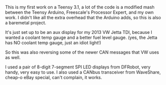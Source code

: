 This is my first work on a Teensy 3.1, a lot of the code is a
modified mash between the Teensy Arduino, Freescale's Processor Expert,
and my own work.
I didn't like all the extra overhead that the Arduino adds, so this is also a baremetal project.

It's just set up to be an aux display for my 2013 VW Jetta TDI,
because I wanted a coolant temp gauge and a better fuel level gauge.
(yes, the Jetta has NO coolant temp gauge, just an idiot light!)

So this was also reversing some of the newer CAN messages that VW uses as well.

I used a pair of 8-digit 7-segment SPI LED displays from DFRobot, very handy, very easy to use.
I also used a CANbus transceiver from WaveShare, cheap-o eBay special, can't complain, it works.
